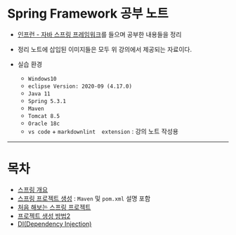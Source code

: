 # Spring Framework 공부 노트

+ [인프런 - 자바 스프링 프레임워크](https://www.inflearn.com/course/%EC%8A%A4%ED%94%84%EB%A7%81-%ED%94%84%EB%A0%88%EC%9E%84%EC%9B%8C%ED%81%AC_renew/dashboard)를 들으며 공부한 내용들을 정리

+ 정리 노트에 삽입된 이미지들은 모두 위 강의에서 제공되는 자료이다.

+ 실습 환경
    + `Windows10`
    + `eclipse Version: 2020-09 (4.17.0)`
    + `Java 11`
    + `Spring 5.3.1`
    + `Maven`
    + `Tomcat 8.5`
    + `Oracle 18c`
    + `vs code` + `markdownlint  extension` : 강의 노트 작성용

---

# 목차

+ [스프링 개요](https://github.com/journeytorainbow/Spring_study_note/blob/master/%EC%8A%A4%ED%94%84%EB%A7%81_%EA%B0%9C%EC%9A%94/%EB%A9%94%EB%AA%A8.md)
+ [스프링 프로젝트 생성](https://github.com/journeytorainbow/Spring_study_note/blob/master/%EC%8A%A4%ED%94%84%EB%A7%81_%ED%94%84%EB%A1%9C%EC%A0%9D%ED%8A%B8_%EC%83%9D%EC%84%B1/%EB%A9%94%EB%AA%A8.md) : `Maven` 및 `pom.xml` 설명 포함
+ [처음 해보는 스프링 프로젝트](https://github.com/journeytorainbow/Spring_study_note/blob/master/%EC%B2%98%EC%9D%8C_%ED%95%B4%EB%B3%B4%EB%8A%94_%EC%8A%A4%ED%94%84%EB%A7%81_%ED%94%84%EB%A1%9C%EC%A0%9D%ED%8A%B8/%EB%A9%94%EB%AA%A8.md)
+ [프로젝트 생성 방법2](https://github.com/journeytorainbow/Spring_study_note/blob/master/%ED%94%84%EB%A1%9C%EC%A0%9D%ED%8A%B8_%EC%83%9D%EC%84%B1_%EB%B0%A9%EB%B2%952/%EB%A9%94%EB%AA%A8.md)
+ [DI(Dependency Injection)](https://github.com/journeytorainbow/Spring_study_note/blob/master/DI(Dependecy_Injection)/%EB%A9%94%EB%AA%A8.md)